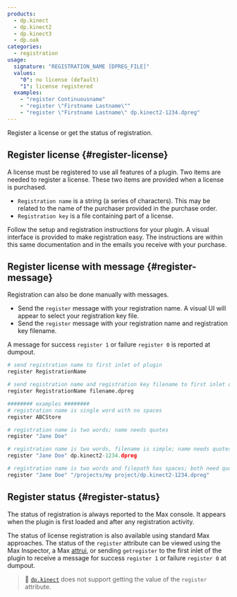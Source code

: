 ```yaml
---
products:
  - dp.kinect
  - dp.kinect2
  - dp.kinect3
  - dp.oak
categories:
  - registration
usage:
  signature: "REGISTRATION_NAME [DPREG_FILE]"
  values:
    "0": no license (default)
    "1": license registered
  examples:
    - "register Continuousname"
    - "register \"Firstname Lastname\""
    - "register \"Firstname Lastname\" dp.kinect2-1234.dpreg"
---
```


Register a license or get the status of registration.

## Register license {#register-license}

A license must be registered to use all features of a plugin.
Two items are needed to register a license.
These two items are provided when a license is purchased.

* `Registration name` is a string (a series of characters). This may
  be related to the name of the purchaser provided in the
  purchase order.
* `Registration key` is a file containing part of a license.

Follow the setup and registration instructions for your plugin.
A visual interface is provided to make registration easy.
The instructions are within this same documentation and in
the emails you receive with your purchase.

## Register license with message {#register-message}

Registration can also be done manually with messages.

* Send the `register` message with your registration name.
  A visual UI will appear to select your registration key file.
* Send the `register` message with your registration name
  and registration key filename.

A message for success `register 1` or failure `register 0` is reported at dumpout.

```python
# send registration name to first inlet of plugin
register RegistrationName

# send registration name and registration key filename to first inlet of plugin
register RegistrationName filename.dpreg

######## examples ########
# registration name is single word with no spaces
register ABCStore

# registration name is two words; name needs quotes
register "Jane Doe"

# registration name is two words, filename is simple; name needs quotes
register "Jane Doe" dp.kinect2-1234.dpreg

# registration name is two words and filepath has spaces; both need quotes
register "Jane Doe" "/projects/my project/dp.kinect2-1234.dpreg"
```

## Register status {#register-status}

The status of registration is always reported to the Max console.
It appears when the plugin is first loaded and after any
registration activity.

The status of license registration is also available using standard
Max approaches. The status of the `register` attribute can be viewed using
the Max Inspector, a Max [attrui](https://docs.cycling74.com/max7/refpages/attrui),
or sending `getregister` to the first inlet of the plugin to receive
a message for success `register 1` or failure `register 0` at dumpout.

> :memo: [`dp.kinect`](../../dp.kinect/) does not support getting the value
> of the `register` attribute.

